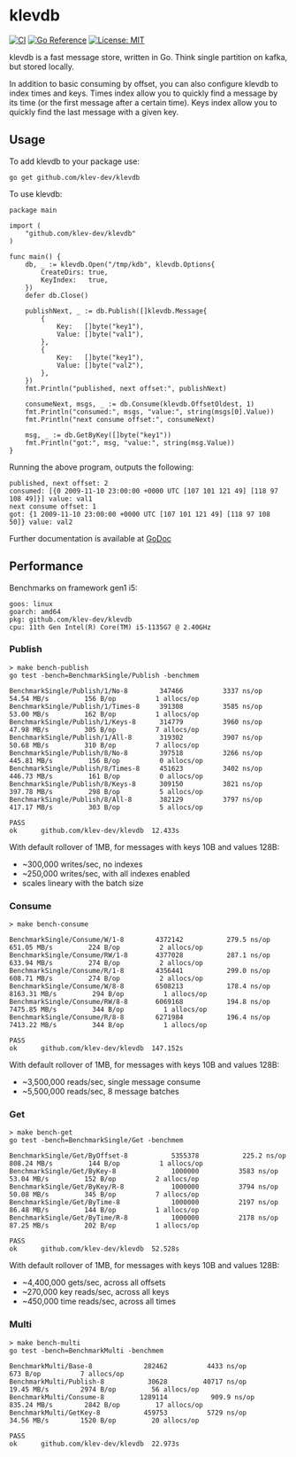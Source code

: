 # klevdb

[![CI](https://github.com/klev-dev/klevdb/actions/workflows/ci.yml/badge.svg)](https://github.com/klev-dev/klevdb/actions)
[![Go Reference](https://pkg.go.dev/badge/github.com/klev-dev/klevdb.svg)](https://pkg.go.dev/github.com/klev-dev/klevdb)
[![License: MIT](https://img.shields.io/badge/License-MIT-yellow.svg)](https://opensource.org/licenses/MIT)

klevdb is a fast message store, written in Go. Think single partition on kafka, but stored locally.

In addition to basic consuming by offset, you can also configure klevdb to index times and keys. Times index allow you to quickly find a message by its time (or the first message after a certain time). Keys index allow you to quickly find the last message with a given key.

## Usage

To add klevdb to your package use:

```
go get github.com/klev-dev/klevdb
```

To use klevdb:

```
package main

import (
    "github.com/klev-dev/klevdb"
)

func main() {
	db, _ := klevdb.Open("/tmp/kdb", klevdb.Options{
		CreateDirs: true,
		KeyIndex:   true,
	})
	defer db.Close()

	publishNext, _ := db.Publish([]klevdb.Message{
		{
			Key:   []byte("key1"),
			Value: []byte("val1"),
		},
		{
			Key:   []byte("key1"),
			Value: []byte("val2"),
		},
	})
	fmt.Println("published, next offset:", publishNext)

	consumeNext, msgs, _ := db.Consume(klevdb.OffsetOldest, 1)
	fmt.Println("consumed:", msgs, "value:", string(msgs[0].Value))
	fmt.Println("next consume offset:", consumeNext)

	msg, _ := db.GetByKey([]byte("key1"))
	fmt.Println("got:", msg, "value:", string(msg.Value))
}
```

Running the above program, outputs the following:
```
published, next offset: 2
consumed: [{0 2009-11-10 23:00:00 +0000 UTC [107 101 121 49] [118 97 108 49]}] value: val1
next consume offset: 1
got: {1 2009-11-10 23:00:00 +0000 UTC [107 101 121 49] [118 97 108 50]} value: val2
```

Further documentation is available at [GoDoc](https://pkg.go.dev/github.com/klev-dev/klevdb)

## Performance

Benchmarks on framework gen1 i5:
```
goos: linux
goarch: amd64
pkg: github.com/klev-dev/klevdb
cpu: 11th Gen Intel(R) Core(TM) i5-1135G7 @ 2.40GHz
```

### Publish
```
≻ make bench-publish 
go test -bench=BenchmarkSingle/Publish -benchmem

BenchmarkSingle/Publish/1/No-8    	  347466	      3337 ns/op	  54.54 MB/s	     156 B/op	       1 allocs/op
BenchmarkSingle/Publish/1/Times-8 	  391308	      3585 ns/op	  53.00 MB/s	     162 B/op	       1 allocs/op
BenchmarkSingle/Publish/1/Keys-8  	  314779	      3960 ns/op	  47.98 MB/s	     305 B/op	       7 allocs/op
BenchmarkSingle/Publish/1/All-8   	  319302	      3907 ns/op	  50.68 MB/s	     310 B/op	       7 allocs/op
BenchmarkSingle/Publish/8/No-8    	  397518	      3266 ns/op	 445.81 MB/s	     156 B/op	       0 allocs/op
BenchmarkSingle/Publish/8/Times-8 	  451623	      3402 ns/op	 446.73 MB/s	     161 B/op	       0 allocs/op
BenchmarkSingle/Publish/8/Keys-8  	  309150	      3821 ns/op	 397.78 MB/s	     298 B/op	       5 allocs/op
BenchmarkSingle/Publish/8/All-8   	  382129	      3797 ns/op	 417.17 MB/s	     303 B/op	       5 allocs/op

PASS
ok  	github.com/klev-dev/klevdb	12.433s
```
With default rollover of 1MB, for messages with keys 10B and values 128B:
 * ~300,000 writes/sec, no indexes
 * ~250,000 writes/sec, with all indexes enabled
 * scales lineary with the batch size

### Consume
```
≻ make bench-consume 

BenchmarkSingle/Consume/W/1-8     	 4372142	       279.5 ns/op	 651.05 MB/s	     224 B/op	       2 allocs/op
BenchmarkSingle/Consume/RW/1-8    	 4377028	       287.1 ns/op	 633.94 MB/s	     274 B/op	       2 allocs/op
BenchmarkSingle/Consume/R/1-8     	 4356441	       299.0 ns/op	 608.71 MB/s	     274 B/op	       2 allocs/op
BenchmarkSingle/Consume/W/8-8     	 6508213	       178.4 ns/op	8163.31 MB/s	     294 B/op	       1 allocs/op
BenchmarkSingle/Consume/RW/8-8    	 6069168	       194.8 ns/op	7475.85 MB/s	     344 B/op	       1 allocs/op
BenchmarkSingle/Consume/R/8-8     	 6271984	       196.4 ns/op	7413.22 MB/s	     344 B/op	       1 allocs/op

PASS
ok  	github.com/klev-dev/klevdb	147.152s
```
With default rollover of 1MB, for messages with keys 10B and values 128B:
 * ~3,500,000 reads/sec, single message consume
 * ~5,500,000 reads/sec, 8 message batches

### Get
```
≻ make bench-get
go test -bench=BenchmarkSingle/Get -benchmem

BenchmarkSingle/Get/ByOffset-8         	 5355378	       225.2 ns/op	 808.24 MB/s	     144 B/op	       1 allocs/op
BenchmarkSingle/Get/ByKey-8            	 1000000	      3583 ns/op	  53.04 MB/s	     152 B/op	       2 allocs/op
BenchmarkSingle/Get/ByKey/R-8          	 1000000	      3794 ns/op	  50.08 MB/s	     345 B/op	       7 allocs/op
BenchmarkSingle/Get/ByTime-8           	 1000000	      2197 ns/op	  86.48 MB/s	     144 B/op	       1 allocs/op
BenchmarkSingle/Get/ByTime/R-8         	 1000000	      2178 ns/op	  87.25 MB/s	     202 B/op	       1 allocs/op

PASS
ok  	github.com/klev-dev/klevdb	52.528s
```
With default rollover of 1MB, for messages with keys 10B and values 128B:
 * ~4,400,000 gets/sec, across all offsets
 * ~270,000 key reads/sec, across all keys
 * ~450,000 time reads/sec, across all times

### Multi
```
≻ make bench-multi
go test -bench=BenchmarkMulti -benchmem

BenchmarkMulti/Base-8         	  282462	      4433 ns/op	     673 B/op	       7 allocs/op
BenchmarkMulti/Publish-8      	   30628	     40717 ns/op	  19.45 MB/s	    2974 B/op	      56 allocs/op
BenchmarkMulti/Consume-8      	 1289114	       909.9 ns/op	 835.24 MB/s	    2842 B/op	      17 allocs/op
BenchmarkMulti/GetKey-8       	  459753	      5729 ns/op	  34.56 MB/s	    1520 B/op	      20 allocs/op

PASS
ok  	github.com/klev-dev/klevdb	22.973s
```
